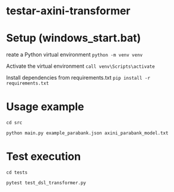 # testar-axini-transformer

# Setup (windows_start.bat)
reate a Python virtual environment
`python -m venv venv`

Activate the virtual environment
`call venv\Scripts\activate`

Install dependencies from requirements.txt
`pip install -r requirements.txt`

# Usage example

`cd src`

`python main.py example_parabank.json axini_parabank_model.txt`

# Test execution

`cd tests`

`pytest test_dsl_transformer.py`